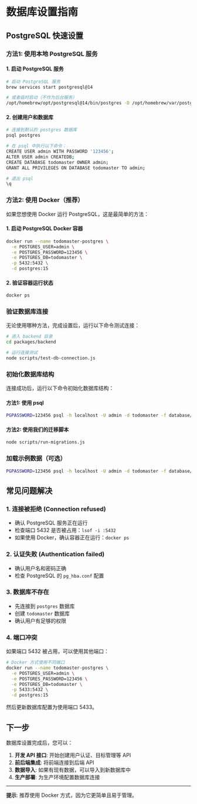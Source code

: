 # 数据库设置指南

## PostgreSQL 快速设置

### 方法1: 使用本地 PostgreSQL 服务

#### 1. 启动 PostgreSQL 服务
```bash
# 启动 PostgreSQL 服务
brew services start postgresql@14

# 或者临时启动（不作为后台服务）
/opt/homebrew/opt/postgresql@14/bin/postgres -D /opt/homebrew/var/postgresql@14
```

#### 2. 创建用户和数据库
```bash
# 连接到默认的 postgres 数据库
psql postgres

# 在 psql 中执行以下命令：
CREATE USER admin WITH PASSWORD '123456';
ALTER USER admin CREATEDB;
CREATE DATABASE todomaster OWNER admin;
GRANT ALL PRIVILEGES ON DATABASE todomaster TO admin;

# 退出 psql
\q
```

### 方法2: 使用 Docker（推荐）

如果您想使用 Docker 运行 PostgreSQL，这是最简单的方法：

#### 1. 启动 PostgreSQL Docker 容器
```bash
docker run --name todomaster-postgres \
  -e POSTGRES_USER=admin \
  -e POSTGRES_PASSWORD=123456 \
  -e POSTGRES_DB=todomaster \
  -p 5432:5432 \
  -d postgres:15
```

#### 2. 验证容器运行状态
```bash
docker ps
```

### 验证数据库连接

无论使用哪种方法，完成设置后，运行以下命令测试连接：

```bash
# 进入 backend 目录
cd packages/backend

# 运行连接测试
node scripts/test-db-connection.js
```

### 初始化数据库结构

连接成功后，运行以下命令初始化数据库结构：

#### 方法1: 使用 psql
```bash
PGPASSWORD=123456 psql -h localhost -U admin -d todomaster -f database/migrations/001_initial_schema.sql
```

#### 方法2: 使用我们的迁移脚本
```bash
node scripts/run-migrations.js
```

### 加载示例数据（可选）

```bash
PGPASSWORD=123456 psql -h localhost -U admin -d todomaster -f database/seed_data.sql
```

## 常见问题解决

### 1. 连接被拒绝 (Connection refused)
- 确认 PostgreSQL 服务正在运行
- 检查端口 5432 是否被占用：`lsof -i :5432`
- 如果使用 Docker，确认容器正在运行：`docker ps`

### 2. 认证失败 (Authentication failed)
- 确认用户名和密码正确
- 检查 PostgreSQL 的 `pg_hba.conf` 配置

### 3. 数据库不存在
- 先连接到 `postgres` 数据库
- 创建 `todomaster` 数据库
- 确认用户有足够的权限

### 4. 端口冲突
如果端口 5432 被占用，可以使用其他端口：
```bash
# Docker 方式使用不同端口
docker run --name todomaster-postgres \
  -e POSTGRES_USER=admin \
  -e POSTGRES_PASSWORD=123456 \
  -e POSTGRES_DB=todomaster \
  -p 5433:5432 \
  -d postgres:15
```

然后更新数据库配置为使用端口 5433。

## 下一步

数据库设置完成后，您可以：

1. **开发 API 接口**: 开始创建用户认证、目标管理等 API
2. **前后端集成**: 将前端连接到后端 API
3. **数据导入**: 如果有现有数据，可以导入到新数据库中
4. **生产部署**: 为生产环境配置数据库连接

---

**提示**: 推荐使用 Docker 方式，因为它更简单且易于管理。 
